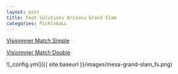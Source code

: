 ```yaml
---
layout: post
title: Foot Solutions Arizona Grand Slam
categories: PicklebaLL
---
```

[Visionnner Match Simple](https://www.youtube.com/watch?v=hVMkVm6XkqA&t=864s)

[Visionnner Match Double](https://www.youtube.com/watch?v=ON-sCPSIN9I)

![_config.yml]({{ site.baseurl }}/images/mesa-grand-slam_fs.png)





